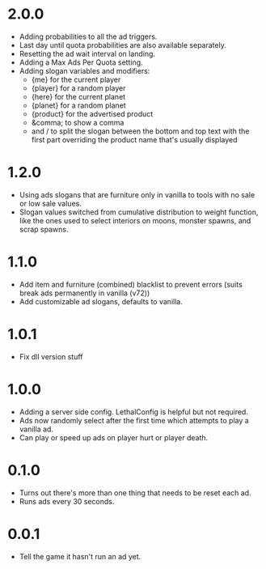 # 2.0.0

- Adding probabilities to all the ad triggers.
- Last day until quota probabilities are also available separately.
- Resetting the ad wait interval on landing.
- Adding a Max Ads Per Quota setting.
- Adding slogan variables and modifiers:
  - {me} for the current player
  - {player} for a random player
  - {here} for the current planet
  - {planet} for a random planet
  - {product} for the advertised product
  - \&comma; to show a comma
  - and / to split the slogan between the bottom and top text with the first part overriding the product name that's usually displayed

# 1.2.0

- Using ads slogans that are furniture only in vanilla to tools with no sale or low sale values.
- Slogan values switched from cumulative distribution to weight function, like the ones used to select interiors on moons, monster spawns, and scrap spawns.

# 1.1.0

- Add item and furniture (combined) blacklist to prevent errors (suits break ads permanently in vanilla (v72))
- Add customizable ad slogans, defaults to vanilla.

# 1.0.1

- Fix dll version stuff

# 1.0.0

- Adding a server side config. LethalConfig is helpful but not required.
- Ads now randomly select after the first time which attempts to play a vanilla ad.
- Can play or speed up ads on player hurt or player death.

# 0.1.0

- Turns out there's more than one thing that needs to be reset each ad.
- Runs ads every 30 seconds.

# 0.0.1

- Tell the game it hasn't run an ad yet.